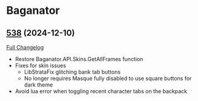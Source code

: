 # Baganator

## [538](https://github.com/Baganator/Baganator/tree/538) (2024-12-10)
[Full Changelog](https://github.com/Baganator/Baganator/compare/537...538) 

- Restore Baganator.API.Skins.GetAllFrames function  
- Fixes for skin issues  
    - LibStrataFix glitching bank tab buttons  
    - No longer requires Masque fully disabled to use square buttons for  
      dark theme  
- Avoid lua error when toggling recent character tabs on the backpack  
